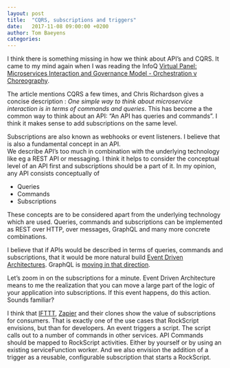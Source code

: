 ```yaml
---
layout: post
title:  "CQRS, subscriptions and triggers"
date:   2017-11-08 09:00:00 +0200
author: Tom Baeyens
categories:
---
```


I think there is something missing in how we think about API’s and CQRS.  It came to my mind again when I was reading the InfoQ 
[Virtual Panel: Microservices Interaction and Governance Model - Orchestration v Choreography](https://www.infoq.com/articles/vp-microservices-orchestration-choreography).

The article mentions CQRS a few times, and Chris Richardson gives a concise description : *One simple way to think about 
microservice interaction is in terms of commands and queries*.  This has become a the common way to think about an API: 
“An API has queries and commands”.  I think it makes sense to add subscriptions on the same level.

Subscriptions are also known as webhooks or event listeners.  I believe that is also a fundamental concept in an API.  
We describe API’s too much in combination with the underlying technology like eg a REST API or messaging.  I think it 
helps to consider the conceptual level of an API first and subscriptions should be a part of it.  In my opinion, any 
API consists conceptually of 

* Queries
* Commands
* Subscriptions

These concepts are to be considered apart from the underlying technology which are used.  Queries, commands and 
subscriptions can be implemented as REST over HTTP, over messages, GraphQL and many more concrete combinations. 

I believe that if APIs would be described in terms of queries, commands and subscriptions, that it would be more natural 
build [Event Driven Architectures](https://en.wikipedia.org/wiki/Event-driven_architecture).  GraphQL is 
[moving in that direction](http://graphql.org/blog/subscriptions-in-graphql-and-relay/ ).

Let’s zoom in on the subscriptions for a minute. Event Driven Architecture means to me the realization that you can move 
a large part of the logic of your application into subscriptions.  If this event happens, do this action.  Sounds 
familiar?  

I think that [IFTTT](https://ifttt.com/), [Zapier](https://zapier.com/) and their clones show the 
value of subscriptions for consumers.  That is exactly one of the use cases that 
RockScript envisions, but than for developers.  An event triggers a script.  The script calls out to a number of 
commands in other services.  API Commands should be mapped to RockScript activities.  Either by yourself or by using 
an existing serviceFunction worker. And we also envision the addition of a trigger as a reusable, configurable subscription 
that starts a RockScript.   
